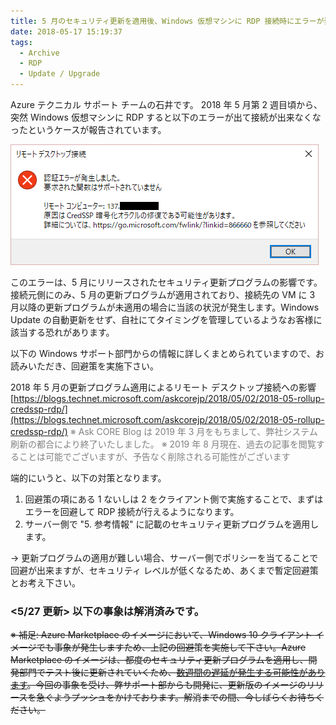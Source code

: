 ```yaml
---
title: 5 月のセキュリティ更新を適用後、Windows 仮想マシンに RDP 接続時にエラーが発生する事象の回避策
date: 2018-05-17 15:19:37
tags:
  - Archive
  - RDP
  - Update / Upgrade
---
```


Azure テクニカル サポート チームの石井です。
2018 年 5 月第 2 週目頃から、突然 Windows 仮想マシンに RDP すると以下のエラーが出て接続が出来なくなったというケースが報告されています。

![](./mayupdate_unable-to-rdp/mayupdate_unable-to-rdp.png)

このエラーは、5 月にリリースされたセキュリティ更新プログラムの影響です。接続元側にのみ、5 月の更新プログラムが適用されており、接続先の VM に 3 月以降の更新プログラムが未適用の場合に当該の状況が発生します。Windows Update の自動更新をせず、自社にてタイミングを管理しているようなお客様に該当する恐れがあります。

以下の Windows サポート部門からの情報に詳しくまとめられていますので、お読みいただき、回避策を実施下さい。

 

2018 年 5 月の更新プログラム適用によるリモート デスクトップ接続への影響
[https://blogs.technet.microsoft.com/askcorejp/2018/05/02/2018-05-rollup-credssp-rdp/](https://blogs.technet.microsoft.com/askcorejp/2018/05/02/2018-05-rollup-credssp-rdp/)
<span style="color:gray;">※ Ask CORE Blog は 2019 年 3 月をもちまして、弊社システム刷新の都合により終了いたしました。
※ 2019 年 8 月現在、過去の記事を閲覧することは可能でございますが、予告なく削除される可能性がございます</span>

端的にいうと、以下の対策となります。
1. 回避策の項にある 1 ないしは 2 をクライアント側で実施することで、まずはエラーを回避して RDP 接続が行えるようになります。
2. サーバー側で "5. 参考情報" に記載のセキュリティ更新プログラムを適用します。

-> 更新プログラムの適用が難しい場合、サーバー側でポリシーを当てることで回避が出来ますが、セキュリティ レベルが低くなるため、あくまで暫定回避策とお考え下さい。


### <5/27 更新> 以下の事象は解消済みです。

~~※ 補足: Azure Marketplace のイメージにおいて、Windows 10 クライアント イメージでも事象が発生しますため、上記の回避策を実施して下さい。Azure Marketplace のイメージは、都度のセキュリティ更新プログラムを適用し、開発部門でテスト後に更新されていくため、[数週間の遅延が発生する可能性があります](https://docs.microsoft.com/ja-jp/azure/security/azure-security-best-practices-vms#manage-your-vm-updates)。今回の事象を受け、弊サポート部からも開発に、更新版のイメージのリリースを急ぐようプッシュをかけております。解消までの間、今しばらくお待ちください。~~